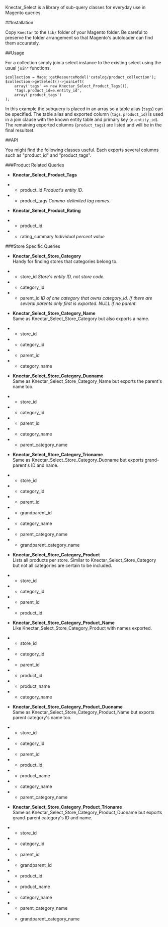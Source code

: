 Knectar_Select is a library of sub-query classes for everyday use in Magento queries.

##Installation

Copy `Knectar` to the `lib/` folder of your Magento folder. 
Be careful to preserve the folder arrangement so that Magento's autoloader can find them accurately.

##Usage

For a collection simply join a select instance to the existing select using 
the usual `join*` functions.

    $collection = Mage::getResourceModel('catalog/product_collection');
    $collection->getSelect()->joinLeft(
        array('tags' => new Knectar_Select_Product_Tags()),
        'tags.product_id=e.entity_id',
        array('product_tags')
    );

In this example the subquery is placed in an array so a table alias (`tags`) can be specified.
The table alias and exported column (`tags.product_id`) is used in a join clause with the known entity table and primary key (`e.entity_id`).
The remaining exported columns (`product_tags`) are listed and will be in the final resultset.

##API

You might find the following classes useful. Each exports several columns such as "product_id" and "product_tags".

###Product Related Queries

- **Knectar_Select_Product_Tags**  
- - product_id *Product's entity ID.*
- - product_tags *Comma-delimited tag names.*

- **Knectar_Select_Product_Rating**  
- - product_id
- - rating_summary *Individual percent value*

###Store Specific Queries 

- **Knectar_Select_Store_Category**  
Handy for finding stores that categories belong to.  
- - store_id *Store's entity ID, not store code.*
- - category_id
- - parent_id *ID of one category that owns category_id. If there are several parents only first is exported. NULL if no parent.*

- **Knectar_Select_Store_Category_Name**  
Same as Knectar_Select_Store_Category but also exports a name.  
- - store_id
- - category_id
- - parent_id
- - category_name

- **Knectar_Select_Store_Category_Duoname**  
Same as Knectar_Select_Store_Category_Name but exports the parent's name too.  
- - store_id
- - category_id
- - parent_id
- - category_name
- - parent_category_name

- **Knectar_Select_Store_Category_Trioname**  
Same as Knectar_Select_Store_Category_Duoname but exports grand-parent's ID and name.  
- - store_id
- - category_id
- - parent_id
- - grandparent_id
- - category_name
- - parent_category_name
- - grandparent_category_name

- **Knectar_Select_Store_Category_Product**  
Lists all products per store. Similar to Knectar_Select_Store_Category but not all categories are certain to be included.  
- - store_id
- - category_id
- - parent_id
- - product_id

- **Knectar_Select_Store_Category_Product_Name**  
Like Knectar_Select_Store_Category_Product with names exported.  
- - store_id
- - category_id
- - parent_id
- - product_id
- - product_name
- - category_name

- **Knectar_Select_Store_Category_Product_Duoname**  
Same as Knectar_Select_Store_Category_Product_Name but exports parent category's name too.  
- - store_id
- - category_id
- - parent_id
- - product_id
- - product_name
- - category_name
- - parent_category_name

- **Knectar_Select_Store_Category_Product_Trioname**  
Same as Knectar_Select_Store_Category_Product_Duoname but exports grand-parent category's ID and name.  
- - store_id
- - category_id
- - parent_id
- - grandparent_id
- - product_id
- - product_name
- - category_name
- - parent_category_name
- - grandparent_category_name
